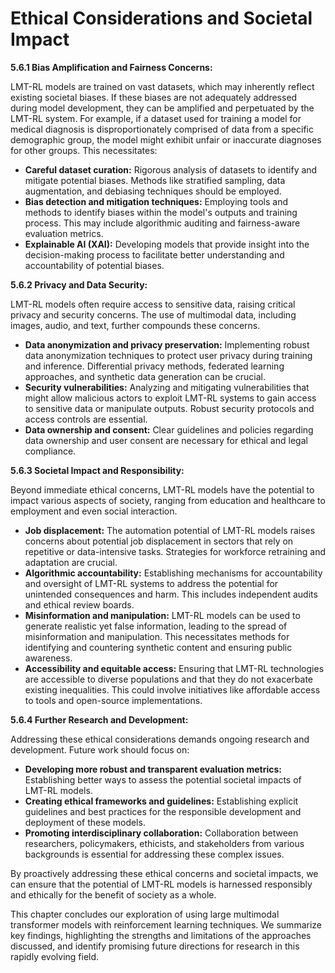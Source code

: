 # Ethical Considerations and Societal Impact


**5.6.1 Bias Amplification and Fairness Concerns:**

LMT-RL models are trained on vast datasets, which may inherently reflect existing societal biases.  If these biases are not adequately addressed during model development, they can be amplified and perpetuated by the LMT-RL system.  For example, if a dataset used for training a model for medical diagnosis is disproportionately comprised of data from a specific demographic group, the model might exhibit unfair or inaccurate diagnoses for other groups.  This necessitates:

* **Careful dataset curation:** Rigorous analysis of datasets to identify and mitigate potential biases.  Methods like stratified sampling, data augmentation, and debiasing techniques should be employed.
* **Bias detection and mitigation techniques:** Employing tools and methods to identify biases within the model's outputs and training process.  This may include algorithmic auditing and fairness-aware evaluation metrics.
* **Explainable AI (XAI):**  Developing models that provide insight into the decision-making process to facilitate better understanding and accountability of potential biases.

**5.6.2 Privacy and Data Security:**

LMT-RL models often require access to sensitive data, raising critical privacy and security concerns.  The use of multimodal data, including images, audio, and text, further compounds these concerns.

* **Data anonymization and privacy preservation:** Implementing robust data anonymization techniques to protect user privacy during training and inference.  Differential privacy methods, federated learning approaches, and synthetic data generation can be crucial.
* **Security vulnerabilities:** Analyzing and mitigating vulnerabilities that might allow malicious actors to exploit LMT-RL systems to gain access to sensitive data or manipulate outputs.  Robust security protocols and access controls are essential.
* **Data ownership and consent:** Clear guidelines and policies regarding data ownership and user consent are necessary for ethical and legal compliance.

**5.6.3 Societal Impact and Responsibility:**

Beyond immediate ethical concerns, LMT-RL models have the potential to impact various aspects of society, ranging from education and healthcare to employment and even social interaction.

* **Job displacement:** The automation potential of LMT-RL models raises concerns about potential job displacement in sectors that rely on repetitive or data-intensive tasks.  Strategies for workforce retraining and adaptation are crucial.
* **Algorithmic accountability:**  Establishing mechanisms for accountability and oversight of LMT-RL systems to address the potential for unintended consequences and harm.  This includes independent audits and ethical review boards.
* **Misinformation and manipulation:** LMT-RL models can be used to generate realistic yet false information, leading to the spread of misinformation and manipulation.  This necessitates methods for identifying and countering synthetic content and ensuring public awareness.
* **Accessibility and equitable access:** Ensuring that LMT-RL technologies are accessible to diverse populations and that they do not exacerbate existing inequalities. This could involve initiatives like affordable access to tools and open-source implementations.

**5.6.4  Further Research and Development:**

Addressing these ethical considerations demands ongoing research and development.  Future work should focus on:

* **Developing more robust and transparent evaluation metrics:** Establishing better ways to assess the potential societal impacts of LMT-RL models.
* **Creating ethical frameworks and guidelines:** Establishing explicit guidelines and best practices for the responsible development and deployment of these models.
* **Promoting interdisciplinary collaboration:** Collaboration between researchers, policymakers, ethicists, and stakeholders from various backgrounds is essential for addressing these complex issues.

By proactively addressing these ethical concerns and societal impacts, we can ensure that the potential of LMT-RL models is harnessed responsibly and ethically for the benefit of society as a whole.


This chapter concludes our exploration of using large multimodal transformer models with reinforcement learning techniques.  We summarize key findings, highlighting the strengths and limitations of the approaches discussed, and identify promising future directions for research in this rapidly evolving field.


